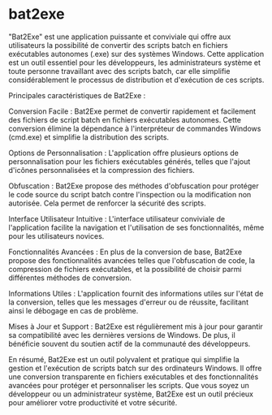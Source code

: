 # bat2exe

"Bat2Exe" est une application puissante et conviviale qui offre aux utilisateurs la possibilité de convertir des scripts batch en fichiers exécutables autonomes (.exe) sur des systèmes Windows. Cette application est un outil essentiel pour les développeurs, les administrateurs système et toute personne travaillant avec des scripts batch, car elle simplifie considérablement le processus de distribution et d'exécution de ces scripts.

Principales caractéristiques de Bat2Exe :

Conversion Facile : Bat2Exe permet de convertir rapidement et facilement des fichiers de script batch en fichiers exécutables autonomes. Cette conversion élimine la dépendance à l'interpréteur de commandes Windows (cmd.exe) et simplifie la distribution des scripts.

Options de Personnalisation : L'application offre plusieurs options de personnalisation pour les fichiers exécutables générés, telles que l'ajout d'icônes personnalisées et la compression des fichiers.

Obfuscation : Bat2Exe propose des méthodes d'obfuscation pour protéger le code source du script batch contre l'inspection ou la modification non autorisée. Cela permet de renforcer la sécurité des scripts.

Interface Utilisateur Intuitive : L'interface utilisateur conviviale de l'application facilite la navigation et l'utilisation de ses fonctionnalités, même pour les utilisateurs novices.

Fonctionnalités Avancées : En plus de la conversion de base, Bat2Exe propose des fonctionnalités avancées telles que l'obfuscation de code, la compression de fichiers exécutables, et la possibilité de choisir parmi différentes méthodes de conversion.

Informations Utiles : L'application fournit des informations utiles sur l'état de la conversion, telles que les messages d'erreur ou de réussite, facilitant ainsi le débogage en cas de problème.

Mises à Jour et Support : Bat2Exe est régulièrement mis à jour pour garantir sa compatibilité avec les dernières versions de Windows. De plus, il bénéficie souvent du soutien actif de la communauté des développeurs.

En résumé, Bat2Exe est un outil polyvalent et pratique qui simplifie la gestion et l'exécution de scripts batch sur des ordinateurs Windows. Il offre une conversion transparente en fichiers exécutables et des fonctionnalités avancées pour protéger et personnaliser les scripts. Que vous soyez un développeur ou un administrateur système, Bat2Exe est un outil précieux pour améliorer votre productivité et votre sécurité.
